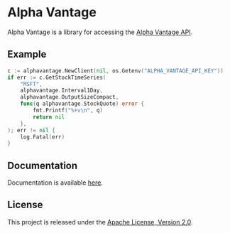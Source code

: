 # Alpha Vantage

Alpha Vantage is a library for accessing the [Alpha Vantage API](https://www.alphavantage.co/).

## Example

```go
c := alphavantage.NewClient(nil, os.Getenv("ALPHA_VANTAGE_API_KEY"))
if err := c.GetStockTimeSeries(
    "MSFT",
    alphavantage.Interval1Day,
    alphavantage.OutputSizeCompact,
    func(q alphavantage.StockQuote) error {
        fmt.Printf("%+v\n", q)
        return nil
    },
); err != nil {
    log.Fatal(err)
}
```

## Documentation

Documentation is available [here](https://godoc.org/github.com/tradyfinance/alphavantage).

## License

This project is released under the [Apache License, Version 2.0](LICENSE).
